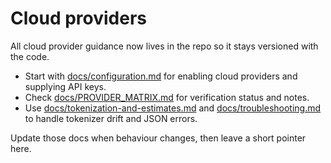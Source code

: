# Cloud providers

All cloud provider guidance now lives in the repo so it stays versioned with the code.

- Start with [docs/configuration.md](../docs/configuration.md) for enabling cloud providers and supplying API keys.
- Check [docs/PROVIDER_MATRIX.md](../docs/PROVIDER_MATRIX.md) for verification status and notes.
- Use [docs/tokenization-and-estimates.md](../docs/tokenization-and-estimates.md) and [docs/troubleshooting.md](../docs/troubleshooting.md) to handle tokenizer drift and JSON errors.

Update those docs when behaviour changes, then leave a short pointer here.
